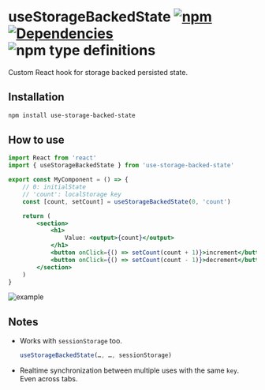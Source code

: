 # useStorageBackedState [![npm](https://img.shields.io/npm/v/use-storage-backed-state.svg)](https://www.npmjs.com/package/use-storage-backed-state) [![Dependencies](https://img.shields.io/david/FilipChalupa/use-storage-backed-state.svg)](https://www.npmjs.com/package/use-storage-backed-state?activeTab=dependencies) ![npm type definitions](https://img.shields.io/npm/types/use-storage-backed-state.svg)

Custom React hook for storage backed persisted state.

## Installation

```bash
npm install use-storage-backed-state
```

## How to use

```jsx
import React from 'react'
import { useStorageBackedState } from 'use-storage-backed-state'

export const MyComponent = () => {
	// 0: initialState
	// 'count': localStorage key
	const [count, setCount] = useStorageBackedState(0, 'count')

	return (
		<section>
			<h1>
				Value: <output>{count}</output>
			</h1>
			<button onClick={() => setCount(count + 1)}>increment</button>
			<button onClick={() => setCount(count - 1)}>decrement</button>
		</section>
	)
}
```

![example](https://raw.githubusercontent.com/FilipChalupa/use-storage-backed-state/HEAD/screencast.gif)

## Notes

- Works with `sessionStorage` too.

  ```jsx
  useStorageBackedState(…, …, sessionStorage)
  ```

- Realtime synchronization between multiple uses with the same `key`. Even across tabs.
